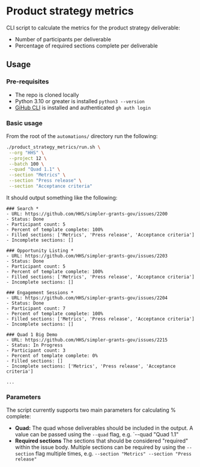 # Product strategy metrics

CLI script to calculate the metrics for the product strategy deliverable:

- Number of participants per deliverable
- Percentage of required sections complete per deliverable

## Usage

### Pre-requisites

- The repo is cloned locally
- Python 3.10 or greater is installed `python3 --version`
- [GiHub CLI](https://cli.github.com/) is installed and authenticated `gh auth login`

### Basic usage

From the root of the `automations/` directory run the following:

```bash
./product_strategy_metrics/run.sh \
 --org "HHS" \
 --project 12 \
 --batch 100 \
 --quad "Quad 1.1" \
 --section "Metrics" \
 --section "Press release" \
 --section "Acceptance criteria"
```

It should output something like the following:

```
### Search *
- URL: https://github.com/HHS/simpler-grants-gov/issues/2200
- Status: Done
- Participant count: 5
- Percent of template complete: 100%
- Filled sections: ['Metrics', 'Press release', 'Acceptance criteria']
- Incomplete sections: []

### Opportunity Listing *
- URL: https://github.com/HHS/simpler-grants-gov/issues/2203
- Status: Done
- Participant count: 5
- Percent of template complete: 100%
- Filled sections: ['Metrics', 'Press release', 'Acceptance criteria']
- Incomplete sections: []

### Engagement Sessions *
- URL: https://github.com/HHS/simpler-grants-gov/issues/2204
- Status: Done
- Participant count: 7
- Percent of template complete: 100%
- Filled sections: ['Metrics', 'Press release', 'Acceptance criteria']
- Incomplete sections: []

### Quad 1 Big Demo
- URL: https://github.com/HHS/simpler-grants-gov/issues/2215
- Status: In Progress
- Participant count: 3
- Percent of template complete: 0%
- Filled sections: []
- Incomplete sections: ['Metrics', 'Press release', 'Acceptance criteria']

...
```

### Parameters

The script currently supports two main parameters for calculating % complete:

- **Quad:** The quad whose deliverables should be included in the output. A value can be passed using the `--quad` flag, e.g. `--quad "Quad 1.1"
- **Required sections** The sections that should be considered "required" within the issue body. Multiple sections can be required by using the `--section` flag multiple times, e.g. `--section "Metrics" --section "Press release"`
